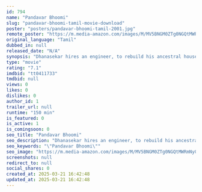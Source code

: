 ```yaml
---
id: 794
name: "Pandavar Bhoomi"
slug: "pandavar-bhoomi-tamil-movie-download"
poster: "posters/pandavar-bhoomi-tamil-2001.jpg"
remote_poster: "https://m.media-amazon.com/images/M/MV5BNGM0ZTg0NGQtMWRmNy00NTg3LTljMTItMTU2OTQ4N2U2OGFmXkEyXkFqcGdeQXVyODEzOTQwNTY@._V1_SX300.jpg"
original_language: "Tamil"
dubbed_in: null
released_date: "N/A"
synopsis: "Dhanasekar hires an engineer, to rebuild his ancestral house. When he falls in love with Dhanasekar's niece, Dhanasekar narrates his family's past, which changes his mind to sacrifice his love."
type: "movie"
rating: "7.1"
imdbid: "tt0411733"
tmdbid: null
views: 0
likes: 0
dislikes: 0
author_id: 1
trailer_url: null
runtime: "150 min"
is_featured: 0
is_active: 1
is_comingsoon: 0
seo_title: "Pandavar Bhoomi"
seo_description: "Dhanasekar hires an engineer, to rebuild his ancestral house. When he falls in love with Dhanasekar's niece, Dhanasekar narrates his family's past, which changes his mind to sacrifice his love."
seo_keywords: "\"Pandavar Bhoomi\""
seo_image: "https://m.media-amazon.com/images/M/MV5BNGM0ZTg0NGQtMWRmNy00NTg3LTljMTItMTU2OTQ4N2U2OGFmXkEyXkFqcGdeQXVyODEzOTQwNTY@._V1_SX300.jpg"
screenshots: null
redirect_to: null
social_shares: 0
created_at: 2025-03-21 16:42:48
updated_at: 2025-03-21 16:42:48
---
```


